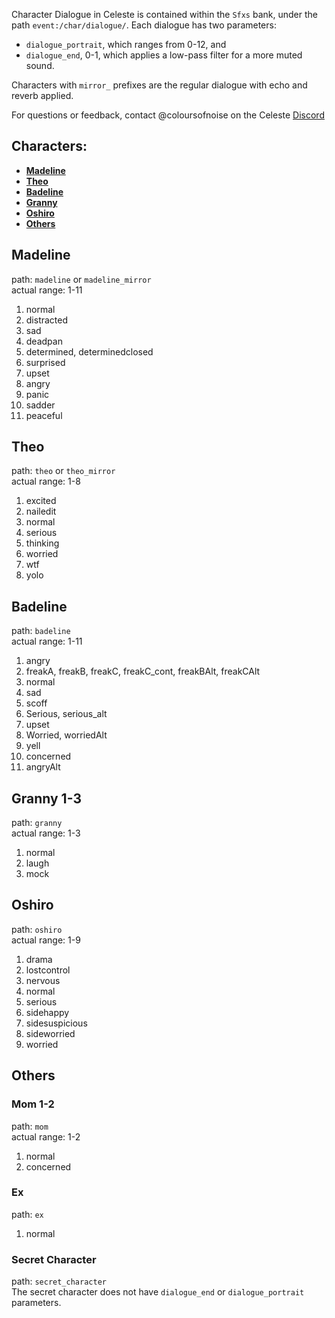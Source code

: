 Character Dialogue in Celeste is contained within the `Sfxs` bank, under the path `event:/char/dialogue/`.
Each dialogue has two parameters: 
- `dialogue_portrait`, which ranges from 0-12, and
- `dialogue_end`, 0-1, which applies a low-pass filter for a more muted sound.

Characters with `mirror_` prefixes are the regular dialogue with echo and reverb applied.

For questions or feedback, contact @coloursofnoise on the Celeste [Discord](https://discord.gg/6qjaePQ)

## Characters:
- [**Madeline**](https://github.com/EverestAPI/Resources/wiki/Character-Dialogues#madeline)  
- [**Theo**](https://github.com/EverestAPI/Resources/wiki/Character-Dialogues#theo)  
- [**Badeline**](https://github.com/EverestAPI/Resources/wiki/Character-Dialogues#badeline)  
- [**Granny**](https://github.com/EverestAPI/Resources/wiki/Character-Dialogues#granny)  
- [**Oshiro**](https://github.com/EverestAPI/Resources/wiki/Character-Dialogues#oshiro)  
- [**Others**](https://github.com/EverestAPI/Resources/wiki/Character-Dialogues#others)


## Madeline
path: `madeline` or `madeline_mirror`  
actual range: 1-11
1. normal
2. distracted
3. sad
4. deadpan
5. determined, determinedclosed
6. surprised
7. upset
8. angry
9. panic
10. sadder
11. peaceful


## Theo
path: `theo` or `theo_mirror`  
actual range: 1-8
1. excited
2. nailedit
3. normal
4. serious
5. thinking
6. worried
7. wtf
8. yolo

## Badeline
path: `badeline`  
actual range: 1-11
1. angry
2. freakA, freakB, freakC, freakC_cont, freakBAlt, freakCAlt
3. normal
4. sad
5. scoff
6. Serious, serious_alt
7. upset
8. Worried, worriedAlt
9. yell
10. concerned
11. angryAlt

## Granny 1-3
path: `granny`  
actual range: 1-3
1. normal
2. laugh
3. mock

## Oshiro
path: `oshiro`  
actual range: 1-9
1. drama
2. lostcontrol
3. nervous
4. normal
5. serious
6. sidehappy
7. sidesuspicious
8. sideworried
9. worried

## Others
### Mom 1-2
path: `mom`  
actual range: 1-2
1. normal
2. concerned

### Ex
path: `ex`  
1. normal

### Secret Character
path: `secret_character`  
The secret character does not have `dialogue_end` or `dialogue_portrait` parameters.
